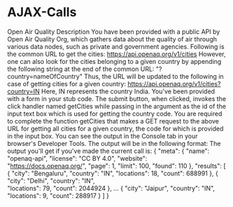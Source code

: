 # AJAX-Calls
Open Air Quality Description You have been provided with a public API by
Open Air Quality Org, which gathers data about the quality of air through
various data nodes, such as private and government agencies.
Following is the common URL to get the cities: https://api.openaq.org/v1/cities 
However, one can also look for the cities belonging to a given country by appending the
following string at the end of the common URL: "?country=nameOfCountry"  Thus, the URL will be updated to the following
in case of getting cities for a given country: https://api.openaq.org/v1/cities?country=IN  Here, IN represents the country India.
You've been provided with a form in your stub code. The submit button, when clicked, invokes the click handler named getCities
while passing in the argument as the id of the input text box which is used for getting the country code.  You are required
to complete the function getCities that makes a GET request to the above URL for getting all cities for a given country, 
the code for which is provided in the input box.  You can see the output in the Console tab in your browser's Developer Tools. 
The output will be in the following format:  The output you'll get if you've made the current 
call is:  {   "meta": {     "name": "openaq-api",     "license": "CC BY 4.0",     "website": "https://docs.openaq.org/",     "page": 1,     "limit": 100,     "found": 110   }, 
"results": [     {       "city": "Bengaluru",       "country": "IN",       "locations": 18,       "count": 688991     },     {       "city": "Delhi",       "country": "IN",   
"locations": 79,       "count": 2044924     },     ...     {       "city": "Jaipur",       "country": "IN",       "locations": 9,       "count": 288917     }   ] }

